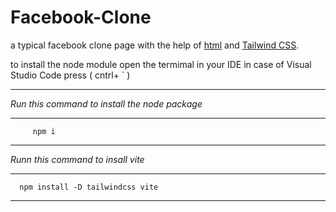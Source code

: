 # Facebook-Clone
a typical facebook clone page with the help of [html](https://www.w3schools.com/html/) and [Tailwind CSS](https://tailwindcss.com/).

to install the node module open the termimal in your IDE in case of Visual Studio Code 
press ( cntrl+ ` )

******************************************
*Run this command to install the node package*
****
         npm i
****

*Runn this command to insall vite*

****
      npm install -D tailwindcss vite
****


    
